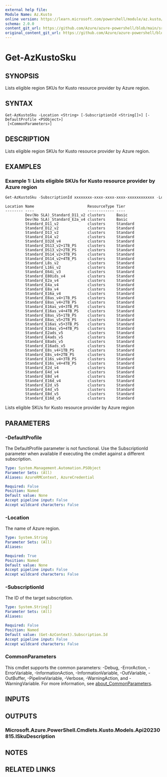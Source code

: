 ```yaml
---
external help file: 
Module Name: Az.Kusto
online version: https://learn.microsoft.com/powershell/module/az.kusto/get-azkustosku
schema: 2.0.0
content_git_url: https://github.com/Azure/azure-powershell/blob/main/src/Kusto/Kusto/help/Get-AzKustoSku.md
original_content_git_url: https://github.com/Azure/azure-powershell/blob/main/src/Kusto/Kusto/help/Get-AzKustoSku.md
---
```


# Get-AzKustoSku

## SYNOPSIS
Lists eligible region SKUs for Kusto resource provider by Azure region.

## SYNTAX

```
Get-AzKustoSku -Location <String> [-SubscriptionId <String[]>] [-DefaultProfile <PSObject>]
 [<CommonParameters>]
```

## DESCRIPTION
Lists eligible region SKUs for Kusto resource provider by Azure region.

## EXAMPLES

### Example 1: Lists eligible SKUs for Kusto resource provider by Azure region 
```powershell
Get-AzKustoSku -SubscriptionId xxxxxxxx-xxxx-xxxx-xxxx-xxxxxxxxxxxx -Location "East US"
```

```output
Location Name                        ResourceType Tier
-------- ----                        ------------ ----
         Dev(No SLA)_Standard_D11_v2 clusters     Basic
         Dev(No SLA)_Standard_E2a_v4 clusters     Basic
         Standard_D11_v2             clusters     Standard
         Standard_D12_v2             clusters     Standard
         Standard_D13_v2             clusters     Standard
         Standard_D14_v2             clusters     Standard
         Standard_D32d_v4            clusters     Standard
         Standard_DS13_v2+1TB_PS     clusters     Standard
         Standard_DS13_v2+2TB_PS     clusters     Standard
         Standard_DS14_v2+3TB_PS     clusters     Standard
         Standard_DS14_v2+4TB_PS     clusters     Standard
         Standard_L8s_v2             clusters     Standard
         Standard_L16s_v2            clusters     Standard
         Standard_E64i_v3            clusters     Standard
         Standard_E80ids_v4          clusters     Standard
         Standard_E2a_v4             clusters     Standard
         Standard_E4a_v4             clusters     Standard
         Standard_E8a_v4             clusters     Standard
         Standard_E16a_v4            clusters     Standard
         Standard_E8as_v4+1TB_PS     clusters     Standard
         Standard_E8as_v4+2TB_PS     clusters     Standard
         Standard_E16as_v4+3TB_PS    clusters     Standard
         Standard_E16as_v4+4TB_PS    clusters     Standard
         Standard_E8as_v5+1TB_PS     clusters     Standard
         Standard_E8as_v5+2TB_PS     clusters     Standard
         Standard_E16as_v5+3TB_PS    clusters     Standard
         Standard_E16as_v5+4TB_PS    clusters     Standard
         Standard_E2ads_v5           clusters     Standard
         Standard_E4ads_v5           clusters     Standard
         Standard_E8ads_v5           clusters     Standard
         Standard_E16ads_v5          clusters     Standard
         Standard_E8s_v4+1TB_PS      clusters     Standard
         Standard_E8s_v4+2TB_PS      clusters     Standard
         Standard_E16s_v4+3TB_PS     clusters     Standard
         Standard_E16s_v4+4TB_PS     clusters     Standard
         Standard_E2d_v4             clusters     Standard
         Standard_E4d_v4             clusters     Standard
         Standard_E8d_v4             clusters     Standard
         Standard_E16d_v4            clusters     Standard
         Standard_E2d_v5             clusters     Standard
         Standard_E4d_v5             clusters     Standard
         Standard_E8d_v5             clusters     Standard
         Standard_E16d_v5            clusters     Standard
```

Lists eligible SKUs for Kusto resource provider by Azure region

## PARAMETERS

### -DefaultProfile
The DefaultProfile parameter is not functional.
Use the SubscriptionId parameter when available if executing the cmdlet against a different subscription.

```yaml
Type: System.Management.Automation.PSObject
Parameter Sets: (All)
Aliases: AzureRMContext, AzureCredential

Required: False
Position: Named
Default value: None
Accept pipeline input: False
Accept wildcard characters: False
```

### -Location
The name of Azure region.

```yaml
Type: System.String
Parameter Sets: (All)
Aliases:

Required: True
Position: Named
Default value: None
Accept pipeline input: False
Accept wildcard characters: False
```

### -SubscriptionId
The ID of the target subscription.

```yaml
Type: System.String[]
Parameter Sets: (All)
Aliases:

Required: False
Position: Named
Default value: (Get-AzContext).Subscription.Id
Accept pipeline input: False
Accept wildcard characters: False
```

### CommonParameters
This cmdlet supports the common parameters: -Debug, -ErrorAction, -ErrorVariable, -InformationAction, -InformationVariable, -OutVariable, -OutBuffer, -PipelineVariable, -Verbose, -WarningAction, and -WarningVariable. For more information, see [about_CommonParameters](http://go.microsoft.com/fwlink/?LinkID=113216).

## INPUTS

## OUTPUTS

### Microsoft.Azure.PowerShell.Cmdlets.Kusto.Models.Api20230815.ISkuDescription

## NOTES

## RELATED LINKS

